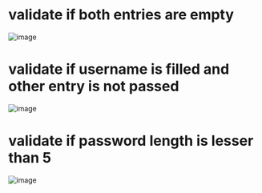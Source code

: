 # validate if both entries are empty
![image](https://github.com/A-Wahab-Aamir/JS_4/assets/83786802/c9231b70-940c-495e-b475-7082d897e802)
# validate if username is filled and other entry is not passed
![image](https://github.com/A-Wahab-Aamir/JS_4/assets/83786802/c284d862-0e8f-4187-b96f-6ecb91c2a713)
# validate if password length is lesser than 5 
![image](https://github.com/A-Wahab-Aamir/JS_4/assets/83786802/5c92e8d2-ba72-437f-9c9f-660cc9306398)


